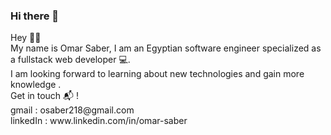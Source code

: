 ### Hi there 👋

<!--
**OmarSaber1/OmarSaber1** is a ✨ _special_ ✨ repository because its `README.md` (this file) appears on your GitHub profile.
--!>

Hey 👋🏻

<br />

My name is Omar Saber, I am an Egyptian software engineer specialized as a fullstack web developer 💻.

<br />
I am looking forward to learning about new technologies and gain more knowledge .
<br />

 Get in touch 📬 !
<br />
gmail : osaber218@gmail.com
<br />
linkedIn : www.linkedin.com/in/omar-saber 

